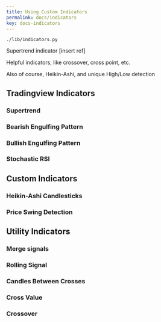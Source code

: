 ```yaml
---
title: Using Custom Indicators
permalink: docs/indicators
key: docs-indicators
---
```


`./lib/indicators.py`

Supertrend indicator [insert ref]

Helpful indicators, like crossover, cross point, etc. 

Also of course, Heikin-Ashi, and unique High/Low detection



## Tradingview Indicators

### Supertrend

### Bearish Engulfing Pattern


### Bullish Engulfing Pattern


### Stochastic RSI



## Custom Indicators

### Heikin-Ashi Candlesticks

### Price Swing Detection




## Utility Indicators


### Merge signals


### Rolling Signal


### Candles Between Crosses

### Cross Value

### Crossover

### 
